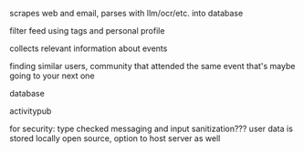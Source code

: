 scrapes web and email, parses with llm/ocr/etc. into database

filter feed using tags and personal profile

collects relevant information about events

finding similar users, community that attended the same event that's maybe going to your next one

database

activitypub


for security:
  type checked messaging and input sanitization???
  user data is stored locally
  open source, option to host server as well

